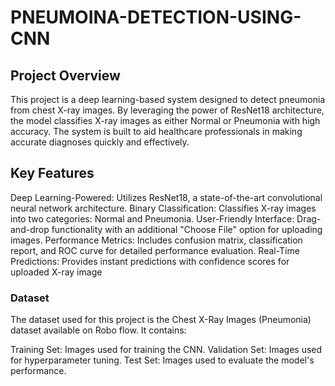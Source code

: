 # PNEUMOINA-DETECTION-USING-CNN
## Project Overview
This project is a deep learning-based system designed to detect pneumonia from chest X-ray images. By leveraging the power of ResNet18 architecture, the model classifies X-ray images as either Normal or Pneumonia with high accuracy. The system is built to aid healthcare professionals in making accurate diagnoses quickly and effectively.
## Key Features
Deep Learning-Powered: Utilizes ResNet18, a state-of-the-art convolutional neural network architecture.
Binary Classification: Classifies X-ray images into two categories: Normal and Pneumonia.
User-Friendly Interface: Drag-and-drop functionality with an additional "Choose File" option for uploading images.
Performance Metrics: Includes confusion matrix, classification report, and ROC curve for detailed performance evaluation.
Real-Time Predictions: Provides instant predictions with confidence scores for uploaded X-ray image

### Dataset
The dataset used for this project is the Chest X-Ray Images (Pneumonia) dataset available on Robo flow. It contains:

Training Set: Images used for training the CNN.
Validation Set: Images used for hyperparameter tuning.
Test Set: Images used to evaluate the model's performance.
